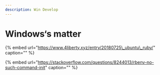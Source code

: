 ```yaml
---
description: Win Develop
---
```


# Windows‘s matter

{% embed url="https://www.4liberty.xyz/entry/20180725\_ubuntu\_ruby/" caption="" %}

{% embed url="https://stackoverflow.com/questions/8244013/rbenv-no-such-command-init" caption="" %}


